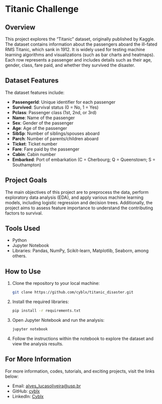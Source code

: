 # Titanic Challenge

## Overview
This project explores the “Titanic” dataset, originally published by Kaggle. The dataset contains information about the passengers aboard the ill-fated RMS Titanic, which sank in 1912. It is widely used for testing machine learning algorithms and visualizations (such as bar charts and heatmaps). Each row represents a passenger and includes details such as their age, gender, class, fare paid, and whether they survived the disaster.

## Dataset Features
The dataset features include:
- **PassengerId**: Unique identifier for each passenger
- **Survived**: Survival status (0 = No, 1 = Yes)
- **Pclass**: Passenger class (1st, 2nd, or 3rd)
- **Name**: Name of the passenger
- **Sex**: Gender of the passenger
- **Age**: Age of the passenger
- **SibSp**: Number of siblings/spouses aboard
- **Parch**: Number of parents/children aboard
- **Ticket**: Ticket number
- **Fare**: Fare paid by the passenger
- **Cabin**: Cabin number
- **Embarked**: Port of embarkation (C = Cherbourg; Q = Queenstown; S = Southampton)

## Project Goals
The main objectives of this project are to preprocess the data, perform exploratory data analysis (EDA), and apply various machine learning models, including logistic regression and decision trees. Additionally, the project aims to assess feature importance to understand the contributing factors to survival.

## Tools Used
- Python
- Jupyter Notebook
- Libraries: Pandas, NumPy, Scikit-learn, Matplotlib, Seaborn, among others.

## How to Use

1. Clone the repository to your local machine:
   ```bash
   git clone https://github.com/cyblx/titanic_disaster.git
   ```

2. Install the required libraries:
   ```bash
   pip install -r requirements.txt
   ```

3. Open Jupyter Notebook and run the analysis:
   ```bash
   jupyter notebook
   ```

4. Follow the instructions within the notebook to explore the dataset and view the analysis results.

## For More Information
For more information, codes, tutorials, and exciting projects, visit the links below:

- Email: alves_lucasoliveira@usp.br
- GitHub: [cyblx](https://github.com/cyblx)
- LinkedIn: [Cyblx](https://www.linkedin.com/in/cyblx)
